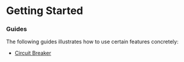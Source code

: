 # Getting Started

### Guides
The following guides illustrates how to use certain features concretely:

* [Circuit Breaker](https://spring.io/guides/gs/circuit-breaker/)

